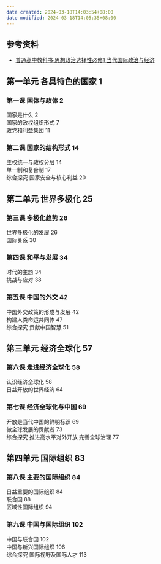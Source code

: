 ```yaml
---
date created: 2024-03-18T14:03:54+08:00
date modified: 2024-03-18T14:05:35+08:00
---
```

## 参考资料

- [普通高中教科书·思想政治选择性必修1 当代国际政治与经济](https://basic.smartedu.cn/tchMaterial/detail?contentType=assets_document&contentId=9cee6cbd-4ce9-43a2-b884-895dafd832af&catalogType=tchMaterial&subCatalog=tchMaterial)

## 第一单元 各具特色的国家 1  

### 第一课 国体与政体 2  

国家是什么 2  
国家的政权组织形式 7  
政党和利益集团 11  

### 第二课 国家的结构形式 14  

主权统一与政权分层 14  
单一制和复合制 17  
综合探究 国家安全与核心利益 20  

## 第二单元 世界多极化 25  

### 第三课 多极化趋势 26  

世界多极化的发展 26  
国际关系 30  

### 第四课 和平与发展 34  

时代的主题 34  
挑战与应对 38  

### 第五课 中国的外交 42  

中国外交政策的形成与发展 42  
构建人类命运共同体 47  
综合探究 贡献中国智慧 51

## 第三单元 经济全球化 57  

### 第六课 走进经济全球化 58  

认识经济全球化 58  
日益开放的世界经济 64  

### 第七课 经济全球化与中国 69  

开放是当代中国的鲜明标识 69  
做全球发展的贡献者 73  
综合探究 推进高水平对外开放 完善全球治理 77  

## 第四单元 国际组织 83  

### 第八课 主要的国际组织 84  

日益重要的国际组织 84  
联合国 88  
区域性国际组织 94  

### 第九课 中国与国际组织 102  

中国与联合国 102  
中国与新兴国际组织 106  
综合探究 国际视野及国际人才 113

